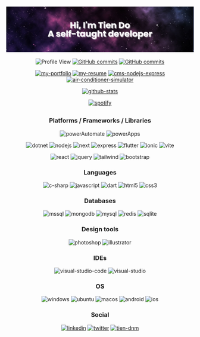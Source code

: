 <div
align="center"
>

![banner](./banner.png)

![Profile View](https://komarev.com/ghpvc/?username=tien-dnm&color=blueviolet)
[![GitHub commits](https://badgen.net/github/commits/tien-dnm/tien-dnm/main)](https://GitHub.com/tien-dnm/tien-dnm/commit/)
[![GitHub commits](https://badgen.net/github/last-commit/tien-dnm/tien-dnm/main)](https://GitHub.com/tien-dnm/tien-dnm/commit/)

[![my-portfolio](https://github-readme-stats.vercel.app/api/pin/?username=tien-dnm&repo=my-portfolio&theme=radical)](https://github.com/tien-dnm/my-portfolio)
[![my-resume](https://github-readme-stats.vercel.app/api/pin/?username=tien-dnm&repo=my-resume&theme=radical)](https://github.com/tien-dnm/my-resume)
[![cms-nodejs-express](https://github-readme-stats.vercel.app/api/pin/?username=tien-dnm&repo=cms-nodejs-express&theme=radical)](https://github.com/tien-dnm/cms-nodejs-express)
[![air-conditioner-simulator](https://github-readme-stats.vercel.app/api/pin/?username=tien-dnm&repo=air-conditioner-simulator&theme=radical)](https://github.com/tien-dnm/air-conditioner-simulator)

[![github-stats](https://github-readme-stats.vercel.app/api?username=tien-dnm&theme=radical&show_icons=true)](https://github.com/tien-dnm)

[![spotify](https://spotify-recently-played-readme.vercel.app/api?user=21ng6pc6t5dsqrlbi4c7angny&width=500&unique=1&count=1)](https://open.spotify.com/user/21ng6pc6t5dsqrlbi4c7angny)

##

### Platforms / Frameworks / Libraries ###

![powerAutomate](https://img.shields.io/badge/Power%20Automate-2C7EE3?style=for-the-badge&logo=powerautomate&logoColor=white)
![powerApps](https://img.shields.io/badge/Power%20Apps-902D87?style=for-the-badge&logo=powerapps&logoColor=white)

![dotnet](https://img.shields.io/badge/.NET-5C2D91?style=for-the-badge&logo=.net&logoColor=white)
![nodejs](https://img.shields.io/badge/node.js-6DA55F?style=for-the-badge&logo=node.js&logoColor=white)
![next](https://img.shields.io/badge/Next-black?style=for-the-badge&logo=next.js&logoColor=white)
![express](https://img.shields.io/badge/express.js-%23404d59.svg?style=for-the-badge&logo=express&logoColor=%2361DAFB)
![flutter](https://img.shields.io/badge/Flutter-%2302569B.svg?style=for-the-badge&logo=Flutter&logoColor=white)
![ionic](https://img.shields.io/badge/Ionic-%233880FF.svg?style=for-the-badge&logo=Ionic&logoColor=white)
![vite](https://img.shields.io/badge/vite-%23646CFF.svg?style=for-the-badge&logo=vite&logoColor=white)

![react](https://img.shields.io/badge/react-%2320232a.svg?style=for-the-badge&logo=react&logoColor=%2361DAFB)
![jquery](https://img.shields.io/badge/jquery-%230769AD.svg?style=for-the-badge&logo=jquery&logoColor=white)
![tailwind](https://img.shields.io/badge/tailwindcss-%2338B2AC.svg?style=for-the-badge&logo=tailwind-css&logoColor=white)
![bootstrap](https://img.shields.io/badge/bootstrap-%23563D7C.svg?style=for-the-badge&logo=bootstrap&logoColor=white)

### Languages ###

![c-sharp](https://img.shields.io/badge/c%23-%23239120.svg?style=for-the-badge&logo=c-sharp&logoColor=white)
![javascript](https://img.shields.io/badge/javascript-%23323330.svg?style=for-the-badge&logo=javascript&logoColor=%23F7DF1E)
![dart](https://img.shields.io/badge/dart-%230175C2.svg?style=for-the-badge&logo=dart&logoColor=white)
![html5](https://img.shields.io/badge/html5-%23E34F26.svg?style=for-the-badge&logo=html5&logoColor=white)
![css3](https://img.shields.io/badge/css3-%231572B6.svg?style=for-the-badge&logo=css3&logoColor=white)

### Databases ###

![mssql](https://img.shields.io/badge/MSSQL%20Sever-CC2927?style=for-the-badge&logo=microsoft%20sql%20server&logoColor=white)
![mongodb](https://img.shields.io/badge/MongoDB-%234ea94b.svg?style=for-the-badge&logo=mongodb&logoColor=white)
![mysql](https://img.shields.io/badge/mysql-%2300f.svg?style=for-the-badge&logo=mysql&logoColor=white)
![redis](https://img.shields.io/badge/redis-%23DD0031.svg?style=for-the-badge&logo=redis&logoColor=white)
![sqlite](https://img.shields.io/badge/sqlite-%2307405e.svg?style=for-the-badge&logo=sqlite&logoColor=white)

### Design tools ###

![photoshop](https://img.shields.io/badge/adobe%20photoshop-%2331A8FF.svg?style=for-the-badge&logo=adobe%20photoshop&logoColor=white)
![illustrator](https://img.shields.io/badge/adobe%20illustrator-%23FF9A00.svg?style=for-the-badge&logo=adobe%20illustrator&logoColor=white)

### IDEs ###

![visual-studio-code](https://img.shields.io/badge/Visual%20Studio%20Code-0078d7.svg?style=for-the-badge&logo=visual-studio-code&logoColor=white)
![visual-studio](https://img.shields.io/badge/Visual%20Studio-5C2D91.svg?style=for-the-badge&logo=visual-studio&logoColor=white)

### OS ###

![windows](https://img.shields.io/badge/Windows%2011-%230079d5.svg?style=for-the-badge&logo=Windows%2011&logoColor=white)
![ubuntu](https://img.shields.io/badge/Ubuntu-E95420?style=for-the-badge&logo=ubuntu&logoColor=white)
![macos](https://img.shields.io/badge/mac%20os-000000?style=for-the-badge&logo=macos&logoColor=F0F0F0)
![android](https://img.shields.io/badge/Android-3DDC84?style=for-the-badge&logo=android&logoColor=white)
![ios](https://img.shields.io/badge/iOS-000000?style=for-the-badge&logo=ios&logoColor=white)

### Social ###

[![linkedin](https://img.shields.io/badge/linkedin-%230077B5.svg?style=for-the-badge&logo=linkedin&logoColor=white)](https://www.linkedin.com/in/tiendnm/)
[![twitter](https://img.shields.io/badge/Twitter-%231DA1F2.svg?style=for-the-badge&logo=Twitter&logoColor=white)](https://twitter.com/tien_dnm)
[![tien-dnm](https://img.shields.io/badge/My%20portfolio-%23D83B7D.svg?style=for-the-badge)](http://www.tien-dnm.com)

</div>
